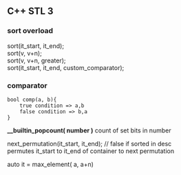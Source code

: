 ## C++ STL 3

### sort overload
sort(it_start, it_end);  
sort(v, v+n);  
sort(v, v+n, greater<int>);  
sort(it_start, it_end, custom_comparator);  

### comparator
```
bool comp(a, b){
    true condition => a,b
    false condition => b,a
}
```

**__builtin_popcount( number )**
count of set bits in number

next_permutation(it_start, it_end); // false if sorted in desc  
permutes it_start to it_end of container to next permutation  

auto it = max_element( a, a+n)